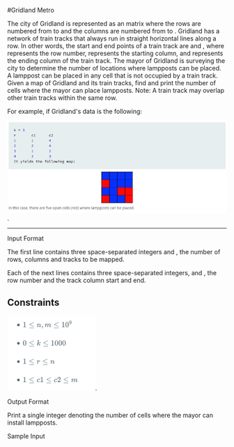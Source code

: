 #Gridland Metro

The city of Gridland is represented as an matrix where the rows are numbered from to and the columns are numbered from to .
Gridland has a network of train tracks that always run in straight horizontal lines along a row. In other words, the start and end points of a train track are and , where represents the row number, represents the starting column, and represents the ending column of the train track.
The mayor of Gridland is surveying the city to determine the number of locations where lampposts can be placed. A lamppost can be placed in any cell that is not occupied by a train track.
Given a map of Gridland and its train tracks, find and print the number of cells where the mayor can place lampposts.
Note: A train track may overlap other train tracks within the same row.

For example, if Gridland's data is the following:

![](https://raw.githubusercontent.com/ivansaldivar/varios/master/figura1.png).

---
Input Format

The first line contains three space-separated integers and , the number of rows, columns and tracks to be mapped.

Each of the next lines contains three space-separated integers, and , the row number and the track column start and end.


Constraints
---
![](https://raw.githubusercontent.com/ivansaldivar/varios/master/figura2.png).

Output Format

Print a single integer denoting the number of cells where the mayor can install lampposts.

Sample Input
